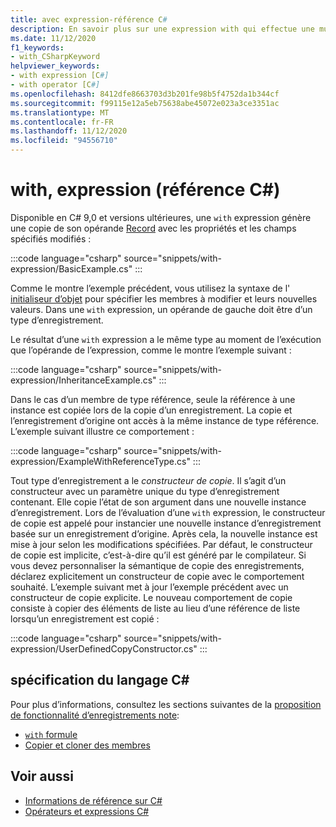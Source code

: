 ```yaml
---
title: avec expression-référence C#
description: En savoir plus sur une expression with qui effectue une mutation non destructrice d’enregistrements C#
ms.date: 11/12/2020
f1_keywords:
- with_CSharpKeyword
helpviewer_keywords:
- with expression [C#]
- with operator [C#]
ms.openlocfilehash: 8412dfe8663703d3b201fe98b5f4752da1b344cf
ms.sourcegitcommit: f99115e12a5eb75638abe45072e023a3ce3351ac
ms.translationtype: MT
ms.contentlocale: fr-FR
ms.lasthandoff: 11/12/2020
ms.locfileid: "94556710"
---
```

# <a name="with-expression-c-reference"></a>with, expression (référence C#)

Disponible en C# 9,0 et versions ultérieures, une `with` expression génère une copie de son opérande [Record](../../whats-new/csharp-9.md#record-types) avec les propriétés et les champs spécifiés modifiés :

:::code language="csharp" source="snippets/with-expression/BasicExample.cs" :::

Comme le montre l’exemple précédent, vous utilisez la syntaxe de l' [initialiseur d’objet](../../programming-guide/classes-and-structs/object-and-collection-initializers.md) pour spécifier les membres à modifier et leurs nouvelles valeurs. Dans une `with` expression, un opérande de gauche doit être d’un type d’enregistrement.

Le résultat d’une `with` expression a le même type au moment de l’exécution que l’opérande de l’expression, comme le montre l’exemple suivant :

:::code language="csharp" source="snippets/with-expression/InheritanceExample.cs" :::

Dans le cas d’un membre de type référence, seule la référence à une instance est copiée lors de la copie d’un enregistrement. La copie et l’enregistrement d’origine ont accès à la même instance de type référence. L’exemple suivant illustre ce comportement :

:::code language="csharp" source="snippets/with-expression/ExampleWithReferenceType.cs" :::

Tout type d’enregistrement a le *constructeur de copie*. Il s’agit d’un constructeur avec un paramètre unique du type d’enregistrement contenant. Elle copie l’état de son argument dans une nouvelle instance d’enregistrement. Lors de l’évaluation d’une `with` expression, le constructeur de copie est appelé pour instancier une nouvelle instance d’enregistrement basée sur un enregistrement d’origine. Après cela, la nouvelle instance est mise à jour selon les modifications spécifiées. Par défaut, le constructeur de copie est implicite, c’est-à-dire qu’il est généré par le compilateur. Si vous devez personnaliser la sémantique de copie des enregistrements, déclarez explicitement un constructeur de copie avec le comportement souhaité. L’exemple suivant met à jour l’exemple précédent avec un constructeur de copie explicite. Le nouveau comportement de copie consiste à copier des éléments de liste au lieu d’une référence de liste lorsqu’un enregistrement est copié :

:::code language="csharp" source="snippets/with-expression/UserDefinedCopyConstructor.cs" :::

## <a name="c-language-specification"></a>spécification du langage C#

Pour plus d’informations, consultez les sections suivantes de la [proposition de fonctionnalité d’enregistrements note](~/_csharplang/proposals/csharp-9.0/records.md):

- [`with` formule](~/_csharplang/proposals/csharp-9.0/records.md#with-expression)
- [Copier et cloner des membres](~/_csharplang/proposals/csharp-9.0/records.md#copy-and-clone-members)

## <a name="see-also"></a>Voir aussi

- [Informations de référence sur C#](../index.md)
- [Opérateurs et expressions C#](index.md)
